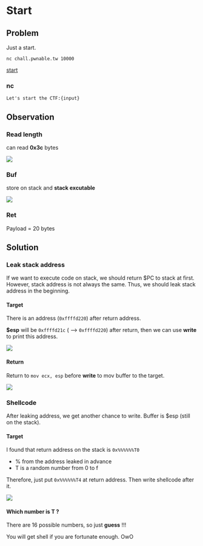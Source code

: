 Start
===

## Problem
Just a start.
  
`nc chall.pwnable.tw 10000`

[start](https://pwnable.tw/static/chall/start)

### nc
```
Let's start the CTF:{input}
```

## Observation
### Read length
can read **0x3c** bytes

![](https://i.imgur.com/PCJNe4r.png)

### Buf
store on stack and **stack excutable**

![](https://i.imgur.com/zMCZ1I7.png)

### Ret
Payload = 20 bytes

## Solution
### Leak stack address
If we want to execute code on stack, we should return $PC to stack at first. However, stack address is not always the same. Thus, we should leak stack address in the beginning.

#### Target
There is an address (`0xffffd220`) after return address.

**$esp** will be `0xffffd21c` ( --> `0xffffd220`) after return, then we can use **write** to print this address.

![](https://i.imgur.com/gevRuVg.png)

#### Return
Return to `mov ecx, esp` before **write** to mov buffer to the target.

![](https://i.imgur.com/2dfPkF0.png)

### Shellcode
After leaking address, we get another chance to write. Buffer is $esp (still on the stack).

#### Target
I found that return address on the stack is `0x%%%%%%T0`
- % from the address leaked in advance
- T is a random number from 0 to f

Therefore, just put `0x%%%%%%T4` at return address. Then write shellcode after it.

![](https://i.imgur.com/EZAE3C4.png)
#### Which number is T ?
There are 16 possible numbers, so just **guess** !!!

You will get shell if you are fortunate enough. OwO

